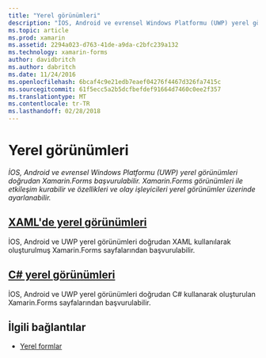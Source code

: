 ```yaml
---
title: "Yerel görünümleri"
description: "İOS, Android ve evrensel Windows Platformu (UWP) yerel görünümleri doğrudan Xamarin.Forms başvurulabilir. Xamarin.Forms görünümleri ile etkileşim kurabilir ve özellikleri ve olay işleyicileri yerel görünümler üzerinde ayarlanabilir."
ms.topic: article
ms.prod: xamarin
ms.assetid: 2294a023-d763-41de-a9da-c2bfc239a132
ms.technology: xamarin-forms
author: davidbritch
ms.author: dabritch
ms.date: 11/24/2016
ms.openlocfilehash: 6bcaf4c9e21edb7eaef04276f4467d326fa7415c
ms.sourcegitcommit: 61f5ecc5a2b5dcfbefdef91664d7460c0ee2f357
ms.translationtype: MT
ms.contentlocale: tr-TR
ms.lasthandoff: 02/28/2018
---
```

# <a name="native-views"></a>Yerel görünümleri

_İOS, Android ve evrensel Windows Platformu (UWP) yerel görünümleri doğrudan Xamarin.Forms başvurulabilir. Xamarin.Forms görünümleri ile etkileşim kurabilir ve özellikleri ve olay işleyicileri yerel görünümler üzerinde ayarlanabilir._

## <a name="native-views-in-xamlxamlmd"></a>[XAML'de yerel görünümleri](xaml.md)

İOS, Android ve UWP yerel görünümleri doğrudan XAML kullanılarak oluşturulmuş Xamarin.Forms sayfalarından başvurulabilir.

## <a name="native-views-in-ccodemd"></a>[C# yerel görünümleri](code.md)

İOS, Android ve UWP yerel görünümleri doğrudan C# kullanarak oluşturulan Xamarin.Forms sayfalarından başvurulabilir.


## <a name="related-links"></a>İlgili bağlantılar

- [Yerel formlar](~/xamarin-forms/platform/native-forms.md)
